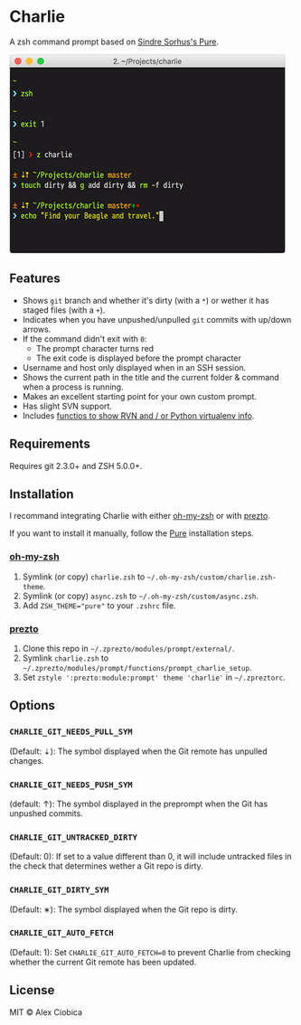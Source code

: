 # Charlie

A zsh command prompt based on [Sindre Sorhus's Pure](https://github.com/sindresorhus/pure).

![](screenshot.png)

## Features

- Shows `git` branch and whether it's dirty (with a `*`) or wether it has
staged files (with a `+`).
- Indicates when you have unpushed/unpulled `git` commits with up/down arrows.
- If the command didn't exit with `0`:
    - The prompt character turns red
    - The exit code is displayed before the prompt character
- Username and host only displayed when in an SSH session.
- Shows the current path in the title and the current folder & command when a process is running.
- Makes an excellent starting point for your own custom prompt.
- Has slight SVN support.
- Includes [functios to show RVN and / or Python virtualenv info](https://github.com/c10b10/charlie/blob/master/charlie.zsh#L78-L93).

## Requirements

Requires git 2.3.0+ and ZSH 5.0.0+.

## Installation

I recommand integrating Charlie with either [oh-my-zsh](https://github.com/robbyrussell/oh-my-zsh) or with [prezto](https://github.com/sorin-ionescu/prezto).

If you want to install it manually, follow the [Pure](https://github.com/sindresorhus/pure) installation steps.

### [oh-my-zsh](https://github.com/robbyrussell/oh-my-zsh)

1. Symlink (or copy) `charlie.zsh` to `~/.oh-my-zsh/custom/charlie.zsh-theme`.
1. Symlink (or copy) `async.zsh` to `~/.oh-my-zsh/custom/async.zsh`.
1. Add `ZSH_THEME="pure"` to your `.zshrc` file.

### [prezto](https://github.com/sorin-ionescu/prezto)

1. Clone this repo in `~/.zprezto/modules/prompt/external/`.
1. Symlink `charlie.zsh` to
   `~/.zprezto/modules/prompt/functions/prompt_charlie_setup`.
1. Set `zstyle ':prezto:module:prompt' theme 'charlie'` in `~/.zpreztorc`.

## Options

### `CHARLIE_GIT_NEEDS_PULL_SYM`

(Default: ⇣): The symbol displayed when the Git remote has unpulled changes.

### `CHARLIE_GIT_NEEDS_PUSH_SYM`

(default: ↑): The symbol displayed in the preprompt when the Git has unpushed
commits.

### `CHARLIE_GIT_UNTRACKED_DIRTY`

(Default: 0): If set to a value different than 0, it will include untracked
files in the check that determines wether a Git repo is dirty.

### `CHARLIE_GIT_DIRTY_SYM`

(Default: ∗): The symbol displayed when the Git repo is dirty.

### `CHARLIE_GIT_AUTO_FETCH`

(Default: 1): Set `CHARLIE_GIT_AUTO_FETCH=0` to prevent Charlie from checking
whether the current Git remote has been updated.

## License

MIT © Alex Ciobica
